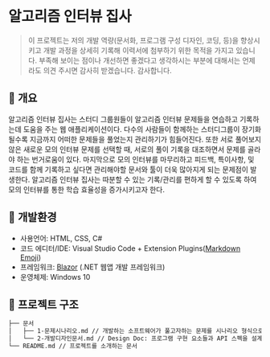 # 알고리즘 인터뷰 집사

> 이 프로젝트는 저의 개발 역량(문서화, 프로그램 구성 디자인, 코딩, 등)을 향상시키고 개발 과정을 상세히 기록해 이력서에 첨부하기 위한 목적을 가지고 있습니다. 부족해 보이는 점이나 개선하면 좋겠다고 생각하시는 부분에 대해서는 언제라도 의견 주시면 감사히 받겠습니다. 감사합니다.

## :memo: 개요

알고리즘 인터뷰 집사는 스터디 그룹원들이 알고리즘 인터뷰 문제들을 연습하고 기록하는데 도움을 주는 웹 애플리케이션이다. 다수의 사람들이 함께하는 스터디그룹이 장기화 될수록 지금까지 어떠한 문제들을 풀었는지 관리하기가 힘들어진다. 또한 서로 풀어보지 않은 새로운 모의 인터뷰 문제를 선택할 때, 서로의 풀이 기록을 대조하면서 문제를 골라야 하는 번거로움이 있다. 마지막으로 모의 인터뷰를 마무리하고 피드백, 특이사항, 및 코드를 함께 기록하고 싶다면 관리해야할 문서와 툴이 더욱 많아지게 되는 문제점이 발생한다. 알고리즘 인터뷰 집사는 따분할 수 있는 기록/관리를 편하게 할 수 있도록 하여 모의 인터뷰를 통한 학습 효율성을 증가시키고자 한다.

## :hammer: 개발환경

* 사용언어: HTML, CSS, C#
* 코드 에디터/IDE: Visual Studio Code + Extension Plugins([Markdown Emoji](https://marketplace.visualstudio.com/items?itemName=bierner.markdown-emoji))
* 프레임워크: [Blazor](https://dotnet.microsoft.com/apps/aspnet/web-apps/blazor) (.NET 웹앱 개발 프레임워크)
* 운영체제: Windows 10

## :file_folder: 프로젝트 구조

```bash
├── 문서
│   ├── 1-문제시나리오.md // 개발하는 소프트웨어가 풀고자하는 문제를 시나리오 형식으로 자유롭게 작성한 문서
│   └── 2-개발디자인문서.md // Design Doc: 프로그램 구현 요소들과 API 스펙을 설계하는 문서
└── README.md // 프로젝트를 소개하는 문서
```
